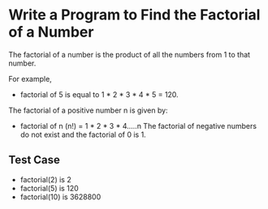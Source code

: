 # Write a Program to Find the Factorial of a Number

The factorial of a number is the product of all the numbers from 1 to that number. 

For example,
- factorial of 5 is equal to 1 * 2 * 3 * 4 * 5 = 120.

The factorial of a positive number n is given by:
- factorial of n (n!) = 1 * 2 * 3 * 4.....n The factorial of negative numbers do not exist and the factorial of 0 is 1.

## Test Case
- factorial(2) is 2
- factorial(5) is 120
- factorial(10) is 3628800
